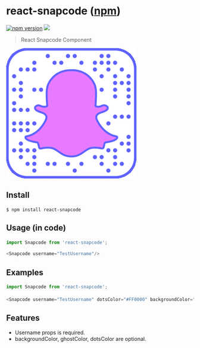 # react-snapcode ([npm](https://www.npmjs.com/package/react-snapcode))

[![npm version](https://badge.fury.io/js/react-snapcode.svg)](https://badge.fury.io/js/react-snapcode)
![](https://img.shields.io/npm/dt/react-snapcode.svg)

> React Snapcode Component

![](./images/react-snapcode.gif)

## Install

```
$ npm install react-snapcode
```
## Usage (in code)

```javascript
import Snapcode from 'react-snapcode';
```


```javascript
<Snapcode username="TestUsername"/>
```

## Examples

```javascript
import Snapcode from 'react-snapcode';

<Snapcode username="TestUsername" dotsColor="#FF0000" backgroundColor="#0000FF" ghostColor="#008000"/>
```
## Features
* Username props is required.
* backgroundColor, ghostColor, dotsColor are optional.
